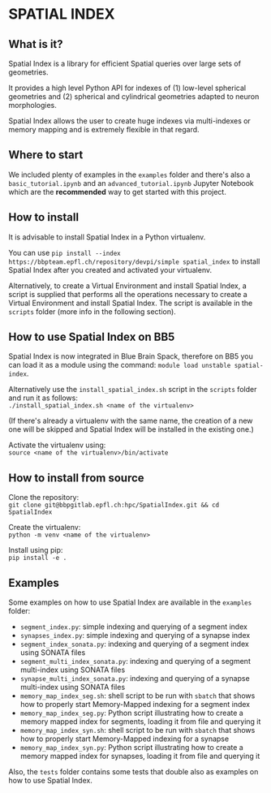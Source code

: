 # SPATIAL INDEX

## What is it?

Spatial Index is a library for efficient Spatial queries over large sets of geometries.

It provides a high level Python API for indexes of (1) low-level spherical geometries and (2) spherical and cylindrical geometries adapted to neuron morphologies.

Spatial Index allows the user to create huge indexes via multi-indexes or memory mapping and is extremely flexible in that regard.

## Where to start

We included plenty of examples in the `examples` folder and there's also a `basic_tutorial.ipynb` and an `advanced_tutorial.ipynb` Jupyter Notebook which are the **recommended** way to get started with this project.

## How to install

It is advisable to install Spatial Index in a Python virtualenv.

You can use `pip install --index https://bbpteam.epfl.ch/repository/devpi/simple spatial_index` to install Spatial Index after you created and activated your virtualenv.

Alternatively, to create a Virtual Environment and install Spatial Index, a script is supplied that performs all the operations necessary to create a Virtual Environment and install Spatial Index. The script is available in the `scripts` folder (more info in the following section).

## How to use Spatial Index on BB5

Spatial Index is now integrated in Blue Brain Spack, therefore on BB5 you can load it as a module using the command: `module load unstable spatial-index`.

Alternatively use the `install_spatial_index.sh` script in the `scripts` folder and run it as follows:  
`./install_spatial_index.sh <name of the virtualenv>`  
  
(If there's already a virtualenv with the same name, the creation of a new one will be skipped and Spatial Index will be installed in the existing one.)   
  
Activate the virtualenv using:  
`source <name of the virtualenv>/bin/activate`

## How to install from source

Clone the repository:  
`git clone git@bbpgitlab.epfl.ch:hpc/SpatialIndex.git && cd SpatialIndex`

Create the virtualenv:  
`python -m venv <name of the virtualenv>`

Install using pip:  
`pip install -e .`

## Examples

Some examples on how to use Spatial Index are available in the `examples` folder:   
- `segment_index.py`: simple indexing and querying of a segment index 
- `synapses_index.py`: simple indexing and querying of a synapse index
- `segment_index_sonata.py`: indexing and querying of a segment index using SONATA files
- `segment_multi_index_sonata.py`: indexing and querying of a segment multi-index using SONATA files
- `synapse_multi_index_sonata.py`: indexing and querying of a synapse multi-index using SONATA files
- `memory_map_index_seg.sh`: shell script to be run with `sbatch` that shows how to properly start Memory-Mapped indexing for a segment index
- `memory_map_index_seg.py`: Python script illustrating how to create a memory mapped index for segments, loading it from file and querying it
- `memory_map_index_syn.sh`: shell script to be run with `sbatch` that shows how to properly start Memory-Mapped indexing for a synapse
- `memory_map_index_syn.py`: Python script illustrating how to create a memory mapped index for synapses, loading it from file and querying it

Also, the `tests` folder contains some tests that double also as examples on how to use Spatial Index.
